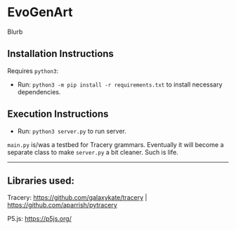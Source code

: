 # EvoGenArt

Blurb

## Installation Instructions

Requires `python3`: 

- Run: `python3 -m pip install -r requirements.txt` to install necessary dependencies.

## Execution Instructions

- Run: `python3 server.py` to run server.

`main.py` is/was a testbed for Tracery grammars.  Eventually it will become a separate class to make `server.py` a bit cleaner.  Such is life.

---

## Libraries used:

Tracery: https://github.com/galaxykate/tracery | https://github.com/aparrish/pytracery

P5.js: https://p5js.org/